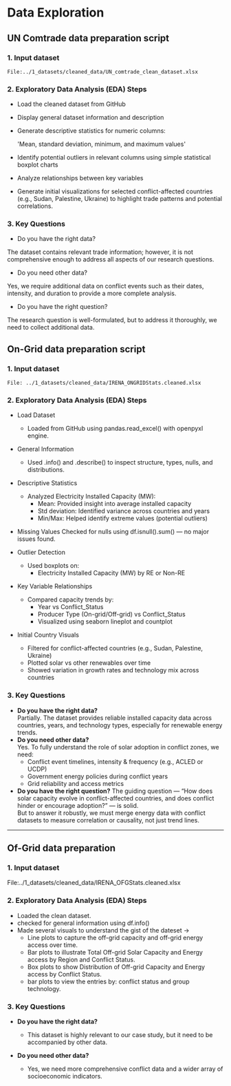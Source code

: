 # Data Exploration

<!-- markdownlint-disable MD031 MD033 MD004 MD009 MD013 MD045 MD024 -->

## UN Comtrade data preparation script

### 1. **Input dataset**  

    File:../1_datasets/cleaned_data/UN_comtrade_clean_dataset.xlsx

### 2. Exploratory Data Analysis (EDA) Steps

- Load the cleaned dataset from GitHub

- Display general dataset information and description

- Generate descriptive statistics for numeric columns:
  
   'Mean, standard deviation, minimum, and maximum values'

- Identify potential outliers in relevant columns using simple statistical
   boxplot charts

- Analyze relationships between key variables

- Generate initial visualizations for selected conflict-affected countries
  (e.g., Sudan, Palestine, Ukraine) to highlight trade patterns and potential correlations.

### 3. Key Questions

- Do you have the right data?

The dataset contains relevant trade information; however, it is not
 comprehensive enough to address all aspects of our research questions.

- Do you need other data?

Yes, we require additional data on conflict events such as their dates,
intensity, and duration to provide a more complete analysis.

- Do you have the right question?
  
The research question is well-formulated, but to address it thoroughly, we need
 to collect additional data.

## On-Grid data preparation script

### 1. Input dataset

    File: ../1_datasets/cleaned_data/IRENA_ONGRIDStats.cleaned.xlsx  

### 2. Exploratory Data Analysis (EDA) Steps

- Load Dataset
  - Loaded from GitHub using pandas.read_excel() with openpyxl engine.

- General Information
  - Used .info() and .describe() to inspect structure, types, nulls, and distributions.

- Descriptive Statistics
  - Analyzed Electricity Installed Capacity (MW):  
    - Mean: Provided insight into average installed capacity
    - Std deviation: Identified variance across countries and years
    - Min/Max: Helped identify extreme values (potential outliers)

- Missing Values
Checked for nulls using df.isnull().sum() — no major issues found.

- Outlier Detection
  - Used boxplots on:
    - Electricity Installed Capacity (MW) by RE or Non-RE

- Key Variable Relationships
  - Compared capacity trends by:
    - Year vs Conflict_Status
    - Producer Type (On-grid/Off-grid) vs Conflict_Status
    - Visualized using seaborn lineplot and countplot

- Initial Country Visuals
  - Filtered for conflict-affected countries (e.g., Sudan, Palestine, Ukraine)
  - Plotted solar vs other renewables over time
  - Showed variation in growth rates and technology mix across countries

### 3. Key Questions

- **Do you have the right data?**  
 Partially. The dataset provides reliable installed capacity data across countries, years, and technology types, especially for renewable energy trends.
- **Do you need other data?**  
 Yes. To fully understand the role of solar adoption in conflict zones, we need:
  - Conflict event timelines, intensity & frequency (e.g., ACLED or UCDP)
  - Government energy policies during conflict years
  - Grid reliability and access metrics
- **Do you have the right question?**
 The guiding question — “How does solar capacity evolve in conflict-affected countries, and does conflict hinder or encourage adoption?” — is solid.  
But to answer it robustly, we must merge energy data with conflict datasets to measure correlation or causality, not just trend lines.

---

## Of-Grid data preparation

### 1. **Input dataset** 

  File:../1_datasets/cleaned_data/IRENA_OFGStats.cleaned.xlsx

### 2. Exploratory Data Analysis (EDA) Steps

- Loaded the clean dataset.
- checked for general information using df.info()
- Made several visuals to understand the gist of the dateset ->
  - Line plots to capture the off-grid capacity and off-grid energy access over time.
  - Bar plots to illustrate Total Off-grid Solar Capacity and Energy access by Region and Conflict Status.
  - Box plots to show Distribution of Off-grid Capacity and Energy access by Conflict Status.
  - bar plots to view the entries by: conflict status and group technology.

### 3. Key Questions

- **Do you have the right data?** 
  - This dataset is highly relevant to our case study, but it need to be accompanied by other data.

- **Do you need other data?**
  - Yes, we need more comprehensive conflict data and a wider array of socioeconomic indicators.
